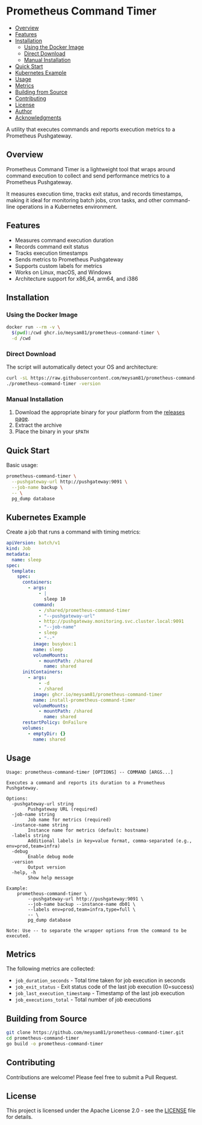 # Prometheus Command Timer

<!-- START doctoc generated TOC please keep comment here to allow auto update -->
<!-- DON'T EDIT THIS SECTION, INSTEAD RE-RUN doctoc TO UPDATE -->

- [Overview](#overview)
- [Features](#features)
- [Installation](#installation)
  - [Using the Docker Image](#using-the-docker-image)
  - [Direct Download](#direct-download)
  - [Manual Installation](#manual-installation)
- [Quick Start](#quick-start)
- [Kubernetes Example](#kubernetes-example)
- [Usage](#usage)
- [Metrics](#metrics)
- [Building from Source](#building-from-source)
- [Contributing](#contributing)
- [License](#license)
- [Author](#author)
- [Acknowledgments](#acknowledgments)

<!-- END doctoc generated TOC please keep comment here to allow auto update -->

A utility that executes commands and reports execution metrics to a Prometheus
Pushgateway.

## Overview

Prometheus Command Timer is a lightweight tool that wraps around command
execution to collect and send performance metrics to a Prometheus Pushgateway.

It measures execution time, tracks exit status, and records timestamps, making
it ideal for monitoring batch jobs, cron tasks, and other command-line
operations in a Kubernetes environment.

## Features

- Measures command execution duration
- Records command exit status
- Tracks execution timestamps
- Sends metrics to Prometheus Pushgateway
- Supports custom labels for metrics
- Works on Linux, macOS, and Windows
- Architecture support for x86_64, arm64, and i386

## Installation

### Using the Docker Image

```bash
docker run --rm -v \
  $(pwd):/cwd ghcr.io/meysam81/prometheus-command-timer \
  -d /cwd
```

### Direct Download

The script will automatically detect your OS and architecture:

```bash
curl -sL https://raw.githubusercontent.com/meysam81/prometheus-command-timer/main/install.sh | sh
./prometheus-command-timer -version
```

### Manual Installation

1. Download the appropriate binary for your platform from the [releases page].
2. Extract the archive
3. Place the binary in your `$PATH`

## Quick Start

Basic usage:

```bash
prometheus-command-timer \
  --pushgateway-url http://pushgateway:9091 \
  --job-name backup \
  -- \
  pg_dump database
```

## Kubernetes Example

Create a job that runs a command with timing metrics:

```yaml
apiVersion: batch/v1
kind: Job
metadata:
  name: sleep
spec:
  template:
    spec:
      containers:
        - args:
            - |
              sleep 10
          command:
            - /shared/prometheus-command-timer
            - "--pushgateway-url"
            - http://pushgateway.monitoring.svc.cluster.local:9091
            - "--job-name"
            - sleep
            - "--"
          image: busybox:1
          name: sleep
          volumeMounts:
            - mountPath: /shared
              name: shared
      initContainers:
        - args:
            - -d
            - /shared
          image: ghcr.io/meysam81/prometheus-command-timer
          name: install-prometheus-command-timer
          volumeMounts:
            - mountPath: /shared
              name: shared
      restartPolicy: OnFailure
      volumes:
        - emptyDir: {}
          name: shared
```

## Usage

```
Usage: prometheus-command-timer [OPTIONS] -- COMMAND [ARGS...]

Executes a command and reports its duration to a Prometheus Pushgateway.

Options:
  -pushgateway-url string
        Pushgateway URL (required)
  -job-name string
        Job name for metrics (required)
  -instance-name string
        Instance name for metrics (default: hostname)
  -labels string
        Additional labels in key=value format, comma-separated (e.g., env=prod,team=infra)
  -debug
        Enable debug mode
  -version
        Output version
  -help, -h
        Show help message

Example:
    prometheus-command-timer \
        --pushgateway-url http://pushgateway:9091 \
        --job-name backup --instance-name db01 \
        --labels env=prod,team=infra,type=full \
        -- \
        pg_dump database

Note: Use -- to separate the wrapper options from the command to be executed.
```

## Metrics

The following metrics are collected:

- `job_duration_seconds` - Total time taken for job execution in seconds
- `job_exit_status` - Exit status code of the last job execution (0=success)
- `job_last_execution_timestamp` - Timestamp of the last job execution
- `job_executions_total` - Total number of job executions

## Building from Source

```bash
git clone https://github.com/meysam81/prometheus-command-timer.git
cd prometheus-command-timer
go build -o prometheus-command-timer
```

## Contributing

Contributions are welcome! Please feel free to submit a Pull Request.

## License

This project is licensed under the Apache License 2.0 - see the
[LICENSE](LICENSE) file for details.

[releases page]: https://github.com/meysam81/prometheus-command-timer/releases
